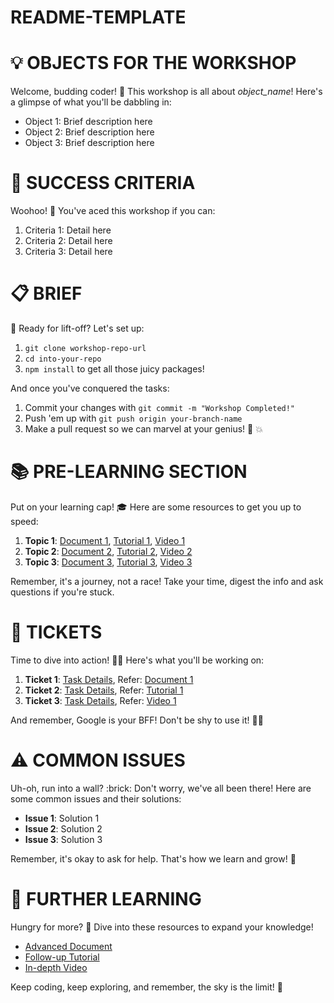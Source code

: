 # README-TEMPLATE

# :bulb: OBJECTS FOR THE WORKSHOP

Welcome, budding coder! :seedling: This workshop is all about *object_name*! Here's a glimpse of what you'll be dabbling in:

- Object 1: Brief description here
- Object 2: Brief description here
- Object 3: Brief description here

# :dart: SUCCESS CRITERIA

Woohoo! :tada: You've aced this workshop if you can:

1. Criteria 1: Detail here
2. Criteria 2: Detail here
3. Criteria 3: Detail here

# :clipboard: BRIEF 

:rocket: Ready for lift-off? Let's set up:

1. `git clone workshop-repo-url`
2. `cd into-your-repo`
3. `npm install` to get all those juicy packages!

And once you've conquered the tasks:

1. Commit your changes with `git commit -m "Workshop Completed!"`
2. Push 'em up with `git push origin your-branch-name`
3. Make a pull request so we can marvel at your genius! :brain: :boom:

# :books: PRE-LEARNING SECTION

Put on your learning cap! :mortar_board: Here are some resources to get you up to speed:

1. **Topic 1**: [Document 1](doc_link), [Tutorial 1](tutorial_link), [Video 1](video_link)
2. **Topic 2**: [Document 2](doc_link), [Tutorial 2](tutorial_link), [Video 2](video_link)
3. **Topic 3**: [Document 3](doc_link), [Tutorial 3](tutorial_link), [Video 3](video_link)

Remember, it's a journey, not a race! Take your time, digest the info and ask questions if you're stuck.

# :ticket: TICKETS 

Time to dive into action! :swimmer:‍♂️ Here's what you'll be working on:

1. **Ticket 1**: [Task Details](task_link), Refer: [Document 1](doc_link)
2. **Ticket 2**: [Task Details](task_link), Refer: [Tutorial 1](tutorial_link)
3. **Ticket 3**: [Task Details](task_link), Refer: [Video 1](video_link)

And remember, Google is your BFF! Don't be shy to use it! :woman_technologist:

# :warning: COMMON ISSUES 

Uh-oh, run into a wall? :brick: Don't worry, we've all been there! Here are some common issues and their solutions:

- **Issue 1**: Solution 1
- **Issue 2**: Solution 2
- **Issue 3**: Solution 3

Remember, it's okay to ask for help. That's how we learn and grow! :sunflower:

# :compass: FURTHER LEARNING

Hungry for more? :fork_and_knife: Dive into these resources to expand your knowledge!

- [Advanced Document](doc_link)
- [Follow-up Tutorial](tutorial_link)
- [In-depth Video](video_link)

Keep coding, keep exploring, and remember, the sky is the limit! :rocket:
